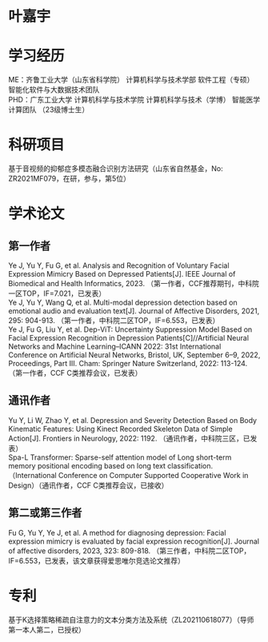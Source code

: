 # 叶嘉宇

# 学习经历
ME：齐鲁工业大学（山东省科学院） 计算机科学与技术学部 软件工程（专硕）智能化软件与大数据技术团队<br>
PHD：广东工业大学 计算机科学与技术学院 计算机科学与技术（学博） 智能医学计算团队 （23级博士生）<br>

# 科研项目
基于音视频的抑郁症多模态融合识别方法研究（山东省自然基金，No: ZR2021MF079，在研，参与，第5位）<br>

# 学术论文
## 第一作者
Ye J, Yu Y, Fu G, et al. Analysis and Recognition of Voluntary Facial Expression Mimicry Based on Depressed Patients[J]. IEEE Journal of Biomedical and Health Informatics, 2023. （第一作者，CCF推荐期刊，中科院一区TOP，IF=7.021，已发表）<br>
Ye J, Yu Y, Wang Q, et al. Multi-modal depression detection based on emotional audio and evaluation text[J]. Journal of Affective Disorders, 2021, 295: 904-913. （第一作者，中科院二区TOP，IF=6.553，已发表）<br>
Ye J, Fu G, Liu Y, et al. Dep-ViT: Uncertainty Suppression Model Based on Facial Expression Recognition in Depression Patients[C]//Artificial Neural Networks and Machine Learning–ICANN 2022: 31st International Conference on Artificial Neural Networks, Bristol, UK, September 6–9, 2022, Proceedings, Part III. Cham: Springer Nature Switzerland, 2022: 113-124. （第一作者，CCF C类推荐会议，已发表）<br>

## 通讯作者
Yu Y, Li W, Zhao Y, et al. Depression and Severity Detection Based on Body Kinematic Features: Using Kinect Recorded Skeleton Data of Simple Action[J]. Frontiers in Neurology, 2022: 1192. （通讯作者，中科院三区，已发表）<br>
Spa-L Transformer: Sparse-self attention model of Long short-term memory positional encoding based on long text classification. （International Conference on Computer Supported Cooperative Work in Design）（通讯作者，CCF C类推荐会议，已接收）<br>

## 第二或第三作者
Fu G, Yu Y, Ye J, et al. A method for diagnosing depression: Facial expression mimicry is evaluated by facial expression recognition[J]. Journal of affective disorders, 2023, 323: 809-818. （第三作者，中科院二区TOP，IF=6.553，已发表，该文章获得爱思唯尔竞选论文推荐）<br>

# 专利
基于K选择策略稀疏自注意力的文本分类方法及系统（ZL202110618077）（导师第一本人第二，已授权）<br>
